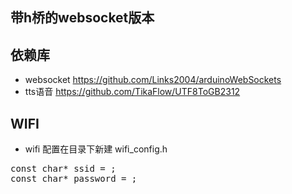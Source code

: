 ## 带h桥的websocket版本
## 依赖库
* websocket
https://github.com/Links2004/arduinoWebSockets
* tts语音
https://github.com/TikaFlow/UTF8ToGB2312

## WIFI
- wifi 配置在目录下新建 wifi_config.h
<pre>
const char* ssid = ;
const char* password = ;
</pre>
